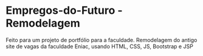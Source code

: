﻿# Empregos-do-Futuro - Remodelagem
Feito para um projeto de portfólio para a faculdade. Remodelagem do antigo site de vagas da faculdade Eniac, usando HTML, CSS, JS, Bootstrap e JSP
